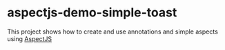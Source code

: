 # aspectjs-demo-simple-toast

This project shows how to create and use annotations and simple aspects using [AspectJS](https://www.npmjs.com/package/@aspectjs/core)
